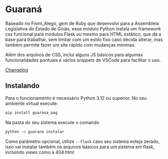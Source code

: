 # Guaraná
Baseado no Front_Alego, gem de Ruby que desenvolvi para a Assembleia Legislativa do Estado de Goiás, esse módulo Python instala um framework css funcional para módulos Flask ou mesmo para HTML estático, que dá a base para trabalhar, sem limitar com um estilo fixo caso decida alterar, mas também permite fazer um site rápido com mudanças mínimas.

Além dos arquivos de CSS, inclui alguns JS básicos para algumas funcionalidades pontuais e vários snippets de VSCode para facilitar o uso.

[Changelog](changelog.md)

## Instalando
Para o funcionamento é necessário Python 3.12 ou superior. No seu ambiente virtual execute:

```bash
pip install guarana_aag
```

Na pasta do seu sistema execute o comando
```bash
python -m guarana instalar
```

Como parâmetro opcional, utilize `--flask` caso seu sistema esteja zerado, isso vai instalar também os arquivos básicos para um sistema em flask, incluindo views como a 404.html

<!-- Para atualizar os arquivos do guarana, utilize o comando:
```bash
python -m guarana atualizar
``` -->


